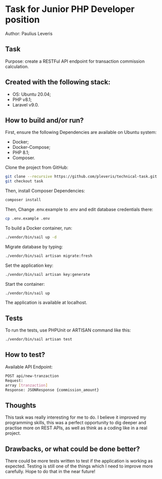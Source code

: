 # Task for Junior PHP Developer position
Author: Paulius Leveris

## Task

Purpose: create a RESTFul API endpoint for transaction commission calculation.

## Created with the following stack:

- OS: Ubuntu 20.04;
- PHP v8.1;
- Laravel v9.0.

## How to build and/or run?
First, ensure the following Dependencies are available on Ubuntu system:
- Docker;
- Docker-Compose;
- PHP 8.1;
- Composer.

Clone the project from GitHub:
```bash
git clone --recursive https://github.com/pleveris/technical-task.git
git checkout task
```
Then, install Composer Dependencies:
```bash
composer install
```
Then, Change .env.example to .env and edit database credentials there:
```bash
cp .env.example .env
```
To build a Docker container, run:
```bash
./vendor/bin/sail up -d
```
Migrate database by typing:
```bash
./vendor/bin/sail artisan migrate:fresh
```
Set the application key:
```bash
./vendor/bin/sail artisan key:generate
```
Start the container:
```bash
./vendor/bin/sail up
```
The application is available at localhost.

## Tests
To run the tests, use PHPUnit or ARTISAN command like this:
```bash
./vendor/bin/sail artisan test
```

## How to test?
Available API Endpoint:
```bash
POST api/new-tranzaction
Request:
array [tranzaction]
Response: JSONResponse {commission_amount}
```

## Thoughts
This task was really interesting for me to do. I believe it improved my programming skills, this was a perfect opportunity to dig deeper and practise more on REST APIs, as well as think as a coding like in a real project.

## Drawbacks, or what could be done better?
There could be more tests written to test if the application is working as expected. Testing is still one of the things which I need to improve more carefully. Hope to do that in the near future!

